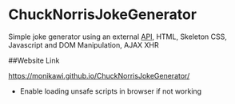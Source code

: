 # ChuckNorrisJokeGenerator

Simple joke generator using an external [API](http://www.icndb.com/api/), HTML, Skeleton CSS, Javascript and DOM Manipulation, AJAX XHR
  
##Website Link

https://monikawi.github.io/ChuckNorrisJokeGenerator/

* Enable loading unsafe scripts in browser if not working 
